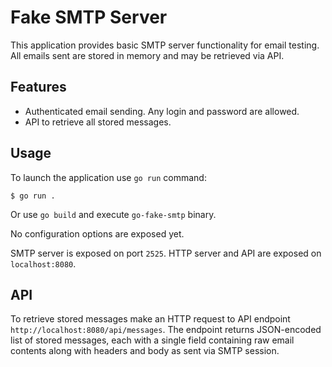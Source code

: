 # Fake SMTP Server

This application provides basic SMTP server functionality for email testing.
All emails sent are stored in memory and may be retrieved via API.

## Features

* Authenticated email sending. Any login and password are allowed.
* API to retrieve all stored messages.

## Usage

To launch the application use `go run` command:

```shell
$ go run .
```

Or use `go build` and execute `go-fake-smtp` binary.

No configuration options are exposed yet.

SMTP server is exposed on port `2525`. HTTP server and API are exposed on `localhost:8080`.

## API

To retrieve stored messages make an HTTP request to API endpoint `http://localhost:8080/api/messages`. The endpoint returns JSON-encoded list of stored messages, each with a single field containing raw email contents along with headers and body as sent via SMTP session.
